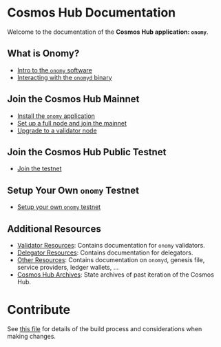 <!--
parent:
  order: false
layout: home
-->

# Cosmos Hub Documentation

Welcome to the documentation of the **Cosmos Hub application: `onomy`**.

## What is Onomy?

- [Intro to the `onomy` software](./getting-started/what-is-onomy.md)
- [Interacting with the `onomyd` binary](./hub-tutorials/onomyd.md)

## Join the Cosmos Hub Mainnet

- [Install the `onomy` application](./getting-started/installation.md)
- [Set up a full node and join the mainnet](./hub-tutorials/join-mainnet.md)
- [Upgrade to a validator node](./validators/validator-setup.md)

## Join the Cosmos Hub Public Testnet

- [Join the testnet](./hub-tutorials/join-testnet.md)

## Setup Your Own `onomy` Testnet

- [Setup your own `onomy` testnet](https://github.com/cosmos/testnets/tree/master/local/previous-local-testnets/v7-theta)

## Additional Resources

- [Validator Resources](./validators/README.md): Contains documentation for `onomy` validators.
- [Delegator Resources](./delegators/README.md): Contains documentation for delegators.
- [Other Resources](./resources/README.md): Contains documentation on `onomyd`, genesis file, service providers, ledger wallets, ...
- [Cosmos Hub Archives](./resources/archives.md): State archives of past iteration of the Cosmos Hub.

# Contribute

See [this file](./DOCS_README.md) for details of the build process and
considerations when making changes.
